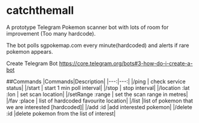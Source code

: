 # catchthemall
A prototype Telegram Pokemon scanner bot with lots of room for improvement (Too many hardcode).

The bot polls sgpokemap.com every minute(hardcoded) and alerts if rare pokemon appears.

Create Telegram Bot
https://core.telegram.org/bots#3-how-do-i-create-a-bot

##Commands
|Commands|Description|
|---:|---:|
|/ping   | check service status|
|/start  | start 1 min poll interval|
|/stop   | stop interval|
|/location :lat :lon   | set scan location|
|/setRange :range | set the scan range in metres|
|/fav :place | list of hardcoded favourite location|
|/list |list of pokemon that we are interested [hardcoded]|
|/add :id |add interested pokemon|
|/delete :id |delete pokemon from the list of interest|


